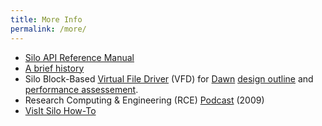 ```yaml
---
title: More Info
permalink: /more/
---
```


* [Silo API Reference Manual](https://silo.readthedocs.io/en/latest/#major-sections-of-the-user-s-manual)
* [A brief history](history.md)
* Silo Block-Based [Virtual File Driver](https://docs.hdfgroup.org/hdf5/develop/_v_f_l.html) (VFD) for [Dawn](https://www.osti.gov/servlets/purl/971777/) [design outline](assets/llnl_pres_428015.pdf) and [performance assessement](assets/llnl_pres_428059.pdf).
* Research Computing & Engineering (RCE) [Podcast](assets/20RCE-silo.mp3) (2009)
* [VisIt Silo How-To](https://visit-sphinx-github-user-manual.readthedocs.io/en/develop/data_into_visit/SiloFormat.html#the-silo-file-format)
